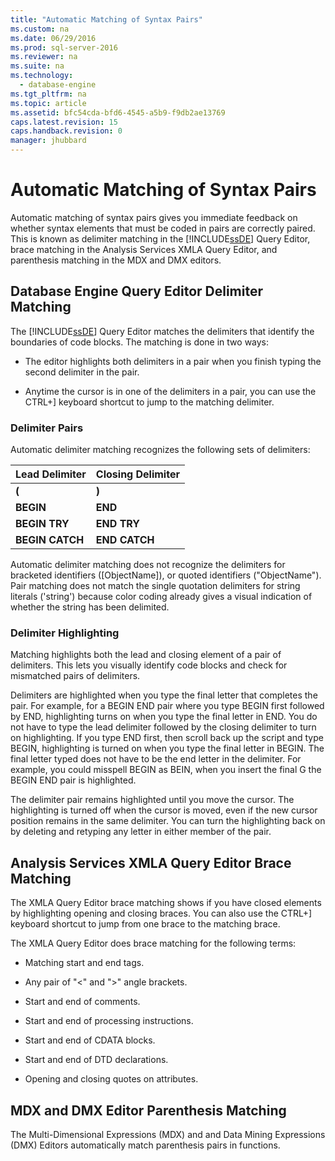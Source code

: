 ```yaml
---
title: "Automatic Matching of Syntax Pairs"
ms.custom: na
ms.date: 06/29/2016
ms.prod: sql-server-2016
ms.reviewer: na
ms.suite: na
ms.technology: 
  - database-engine
ms.tgt_pltfrm: na
ms.topic: article
ms.assetid: bfc54cda-bfd6-4545-a5b9-f9db2ae13769
caps.latest.revision: 15
caps.handback.revision: 0
manager: jhubbard
---
```

# Automatic Matching of Syntax Pairs
Automatic matching of syntax pairs gives you immediate feedback on whether syntax elements that must be coded in pairs are correctly paired. This is known as delimiter matching in the [!INCLUDE[ssDE](../../Topics/TopicNameContainA/tokens/ssDE_md.md)] Query Editor, brace matching in the Analysis Services XMLA Query Editor, and parenthesis matching in the MDX and DMX editors.  
  
## Database Engine Query Editor Delimiter Matching  
 The [!INCLUDE[ssDE](../../Topics/TopicNameContainA/tokens/ssDE_md.md)] Query Editor matches the delimiters that identify the boundaries of code blocks. The matching is done in two ways:  
  
-   The editor highlights both delimiters in a pair when you finish typing the second delimiter in the pair.  
  
-   Anytime the cursor is in one of the delimiters in a pair, you can use the CTRL+] keyboard shortcut to jump to the matching delimiter.  
  
### Delimiter Pairs  
 Automatic delimiter matching recognizes the following sets of delimiters:  
  
|Lead Delimiter|Closing Delimiter|  
|--------------------|-----------------------|  
|**(**|**)**|  
|**BEGIN**|**END**|  
|**BEGIN TRY**|**END TRY**|  
|**BEGIN CATCH**|**END CATCH**|  
  
 Automatic delimiter matching does not recognize the delimiters for bracketed identifiers ([ObjectName]), or quoted identifiers ("ObjectName"). Pair matching does not match the single quotation delimiters for string literals ('string') because color coding already gives a visual indication of whether the string has been delimited.  
  
### Delimiter Highlighting  
 Matching highlights both the lead and closing element of a pair of delimiters. This lets you visually identify code blocks and check for mismatched pairs of delimiters.  
  
 Delimiters are highlighted when you type the final letter that completes the pair. For example, for a BEGIN END pair where you type BEGIN first followed by END, highlighting turns on when you type the final letter in END. You do not have to type the lead delimiter followed by the closing delimiter to turn on highlighting. If you type END first, then scroll back up the script and type BEGIN, highlighting is turned on when you type the final letter in BEGIN. The final letter typed does not have to be the end letter in the delimiter. For example, you could misspell BEGIN as BEIN, when you insert the final G the BEGIN END pair is highlighted.  
  
 The delimiter pair remains highlighted until you move the cursor. The highlighting is turned off when the cursor is moved, even if the new cursor position remains in the same delimiter. You can turn the highlighting back on by deleting and retyping any letter in either member of the pair.  
  
## Analysis Services XMLA Query Editor Brace Matching  
 The XMLA Query Editor brace matching shows if you have closed elements by highlighting opening and closing braces. You can also use the CTRL+] keyboard shortcut to jump from one brace to the matching brace.  
  
 The XMLA Query Editor does brace matching for the following terms:  
  
-   Matching start and end tags.  
  
-   Any pair of "<" and ">" angle brackets.  
  
-   Start and end of comments.  
  
-   Start and end of processing instructions.  
  
-   Start and end of CDATA blocks.  
  
-   Start and end of DTD declarations.  
  
-   Opening and closing quotes on attributes.  
  
## MDX and DMX Editor Parenthesis Matching  
 The Multi-Dimensional Expressions (MDX) and and Data Mining Expressions (DMX) Editors automatically match parenthesis pairs in functions.